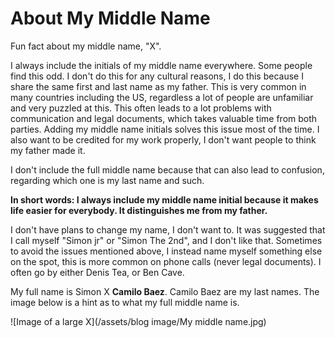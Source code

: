 # About My Middle Name

Fun fact about my middle name, "X".

I always include the initials of my middle name everywhere. Some people find this odd. I don't do this for any cultural reasons, I do this because I share the same first and last name as my father. This is very common in many countries including the US, regardless a lot of people are unfamiliar and very puzzled at this. This often leads to a lot problems with communication and legal documents, which takes valuable time from both parties. Adding my middle name initials solves this issue most of the time.
I also want to be credited for my work properly, I don't want people to think my father made it.

I don't include the full middle name because that can also lead to confusion, regarding which one is my last name and such.

**In short words: I always include my middle name initial because it makes life easier for everybody. It distinguishes me from my father.**

I don't have plans to change my name, I don't want to. It was suggested that I call myself "Simon jr" or "Simon The 2nd", and I don't like that. Sometimes to avoid the issues mentioned above, I instead name myself something else on the spot, this is more common on phone calls (never legal documents). I often go by either Denis Tea, or Ben Cave.

My full name is Simon X **Camilo Baez**. Camilo Baez are my last names. The image below is a hint as to what my full middle name is.

![Image of a large X](/assets/blog image/My middle name.jpg)
